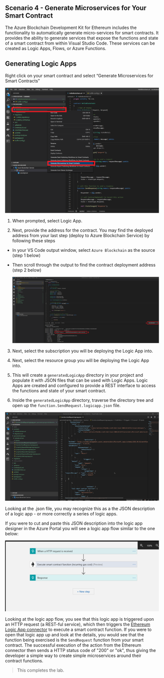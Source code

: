 ## **Scenario 4 - Generate Microservices for Your Smart Contract**

The Azure Blockchain Development Kit for Ethereum includes the functionality to automatically generate micro-services for smart contracts. It provides the ability to generate services that expose the functions and state of a smart contract from within Visual Studio Code. These services can be created as Logic Apps, Flows, or Azure Functions.

## Generating Logic Apps

Right click on your smart contract and select “Generate Microservices for Smart Contracts”

![Generate Microservices](./imgs/generateMicroServices.png)

1. When prompted, select Logic App.

2. Next, provide the address for the contract. You may find the deployed address from your last step (deploy to Azure Blockchain Service) by following these steps

  - In your VS Code output window, select `Azure Blockchain` as the source (step 1 below)

  - Then scroll through the output to find the contract deployment address (step 2 below)

    ![find address](./imgs/copyDeploymentAddress.png)

3. Next, select the subscription you will be deploying the Logic App into.

4. Next, select the resource group you will be deploying the Logic App into.

5. This will create a `generatedLogicApp` directory in your project and populate it with JSON files that can be used with Logic Apps. Logic Apps are created and configured to provide a REST interface to access the functions and state of your smart contract.

6. Inside the `generatedLogicApp` directory, traverse the directory tree and open up the `function.SendRequest.logicapp.json` file. 

  ![logic app code](./imgs/logicAppCodeview.png)

Looking at the .json file, you may recognize this as a the JSON description of a logic app - or more correctly a series of logic apps. 

If you were to cut and paste this JSON description into the logic app designer in the Azure Portal you will see a logic app flow similar to the one below:

![logic app designer](./imgs/logicAppDesignerView.png)

Looking at the logic app flow, you see that this logic app is triggered upon an HTTP request (a REST-ful service), which then triggers the [Ethereum Logic App connector](https://docs.microsoft.com/en-us/connectors/blockchainethereum/) to execute a smart contract function. If you were to open that logic app up and look at the details, you would see that the function being exercised is the `SendRequest` function from your smart contract. The successful execution of the action from the Ethereum connector then sends a HTTP status code of "200" or "ok", thus giving the developer a simple way to create simple microservices around their contract functions.

> This completes the lab.

